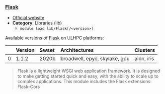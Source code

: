 ### [Flask](https://www.palletsprojects.com/p/flask/)

* [Official website](https://www.palletsprojects.com/p/flask/)
* __Category__: Libraries (lib)
    -  `module load lib/Flask[/<version>]`

Available versions of [Flask](https://www.palletsprojects.com/p/flask/) on ULHPC platforms:

|    | Version   | Swset   | Architectures                 | Clusters   |
|---:|:----------|:--------|:------------------------------|:-----------|
|  0 | 1.1.2     | 2020b   | broadwell, epyc, skylake, gpu | aion, iris |

> Flask is a lightweight WSGI web application framework. It is designed to make getting started quick and easy, with the ability to scale up to complex applications. This module includes the Flask extensions: Flask-Cors
